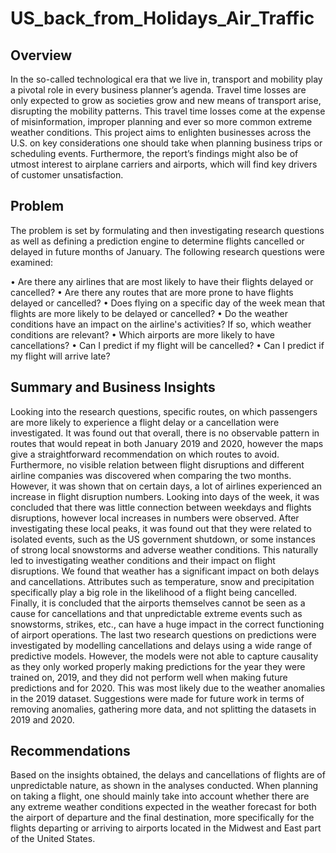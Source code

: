 # US_back_from_Holidays_Air_Traffic


## Overview

In the so-called technological era that we live in, transport and mobility play a pivotal role in every business planner’s agenda. Travel time losses are only expected to grow as societies grow and new means of transport arise, disrupting the mobility patterns. This travel time losses come at the expense of misinformation, improper planning and ever so more common extreme weather conditions. This project aims to enlighten businesses across the U.S. on key considerations one should take when planning business trips or scheduling events. Furthermore, the report’s findings might also be of utmost interest to airplane carriers and airports, which will find key drivers of customer unsatisfaction.

## Problem
The problem is set by formulating and then investigating research questions as well as defining a prediction engine to determine flights cancelled or delayed in future months of January. The following research questions were examined:

•	Are there any airlines that are most likely to have their flights delayed or cancelled?
•	Are there any routes that are more prone to have flights delayed or cancelled?
•	Does flying on a specific day of the week mean that flights are more likely to be delayed or cancelled?
•	Do the weather conditions have an impact on the airline's activities? If so, which weather conditions are relevant?
•	Which airports are more likely to have cancellations?
•	Can I predict if my flight will be cancelled?
•	Can I predict if my flight will arrive late?

## Summary and Business Insights
Looking into the research questions, specific routes, on which passengers are more likely to experience a flight delay or a cancellation were investigated. It was found out that overall, there is no observable pattern in routes that would repeat in both January 2019 and 2020, however the maps give a straightforward recommendation on which routes to avoid. Furthermore, no visible relation between flight disruptions and different airline companies was discovered when comparing the two months. However, it was shown that on certain days, a lot of airlines experienced an increase in flight disruption numbers. Looking into days of the week, it was concluded that there was little connection between weekdays and flights disruptions, however local increases in numbers were observed. After investigating these local peaks, it was found out that they were related to isolated events, such as the US government shutdown, or some instances of strong local snowstorms and adverse weather conditions. This naturally led to investigating weather conditions and their impact on flight disruptions. We found that weather has a significant impact on both delays and cancellations. Attributes such as temperature, snow and precipitation specifically play a big role in the likelihood of a flight being cancelled.  Finally, it is concluded that the airports themselves cannot be seen as a cause for cancellations and that unpredictable extreme events such as snowstorms, strikes, etc., can have a huge impact in the correct functioning of airport operations. 
The last two research questions on predictions were investigated by modelling cancellations and delays using a wide range of predictive models. However, the models were not able to capture causality as they only worked properly making predictions for the year they were trained on, 2019, and they did not perform well when making future predictions and for 2020. This was most likely due to the weather anomalies in the 2019 dataset. Suggestions were made for future work in terms of removing anomalies, gathering more data, and not splitting the datasets in 2019 and 2020.

## Recommendations
Based on the insights obtained, the delays and cancellations of flights are of unpredictable nature, as shown in the analyses conducted. When planning on taking a flight, one should mainly take into account whether there are any extreme weather conditions expected in the weather forecast for both the airport of departure and the final destination, more specifically for the flights departing or arriving to airports located in the Midwest and East part of the United States.
